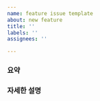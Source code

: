 ```yaml
---
name: feature issue template
about: new feature
title: ''
labels: ''
assignees: ''

---
```


### 요약


### 자세한 설명


